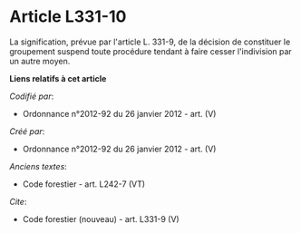 # Article L331-10

La signification, prévue par l'article L. 331-9, de la décision de constituer le groupement suspend toute procédure tendant à
faire cesser l'indivision par un autre moyen.

**Liens relatifs à cet article**

_Codifié par_:

  - Ordonnance n°2012-92 du 26 janvier 2012 - art. (V)

_Créé par_:

  - Ordonnance n°2012-92 du 26 janvier 2012 - art. (V)

_Anciens textes_:

  - Code forestier - art. L242-7 (VT)

_Cite_:

  - Code forestier (nouveau) - art. L331-9 (V)
